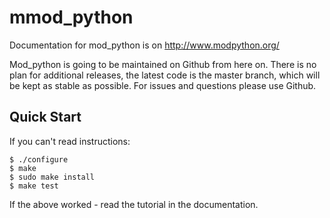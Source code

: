 mmod_python
==========

Documentation for mod_python is on http://www.modpython.org/

Mod_python is going to be maintained on Github from here on. There is
no plan for additional releases, the latest code is the master branch,
which will be kept as stable as possible. For issues and questions
please use Github.

Quick Start
-----------

If you can't read instructions:

```shell
$ ./configure
$ make
$ sudo make install
$ make test
```

If the above worked - read the tutorial in the documentation.
